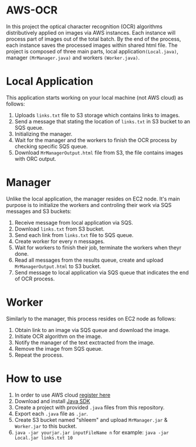 # AWS-OCR
In this project the optical character recognition (OCR) algorithms distributively applied on images via AWS instances. Each instance will process part of images out of the total batch. 
By the end of the process, each instance saves the processed images within shared html file.
The project is composed of three main parts, local application`(Local.java)`, manager `(MrManager.java)` and workers `(Worker.java)`.

# Local Application
This application starts working on your local machine (not AWS cloud) as follows:
1. Uploads `links.txt` file to S3 storage which contains links to images.
2. Send a message that stating the location of `links.txt` in S3 bucket to an SQS queue.
3. Initializing the manager.
4. Wait for the manager and the workers to finish the OCR process by checking specific SQS queue.
5. Download `MrManagerOutput.html` file from S3, the file contains images with ORC output.

# Manager
Unlike the local application, the manager resides on EC2 node. It's main purpose is to initialize the workers and controling their work via SQS messages and S3 buckets:
1. Receive message from local application via SQS.
2. Download `links.txt` from S3 bucket.
3. Send each link from `links.txt` file to SQS queue.
4. Create worker for every n messages.
5. Wait for workers to finish their job, terminate the workers when theyr done.
6. Read all messages from the results queue, create and upload `MrManagerOutput.html` to S3 bucket.
7. Send message to local application via SQS queue that indicates the end of OCR process.

# Worker
Similarly to the manager, this process resides on EC2 node as follows:
1. Obtain link to an image via SQS queue and download the image.
2. Initiate OCR algorithm on the image.
3. Notify the manager of the text exctracted from the image.
4. Remove the image from SQS queue.
5. Repeat the process.

# How to use
1. In order to use AWS cloud [register here](https://aws.amazon.com)
2. Download and install [Java SDK](https://aws.amazon.com/sdk-for-java/)
3. Create a project with provided `.java` files from this repository.
4. Export each `.java` file as `.jar`.
5. Create S3 bucket named "shleem" and upload `MrManager.jar` & `Worker.jar` to this bucket.
6. ```java -jar yourjar.jar inputFileName n``` for example: ```java -jar Local.jar links.txt 10```
